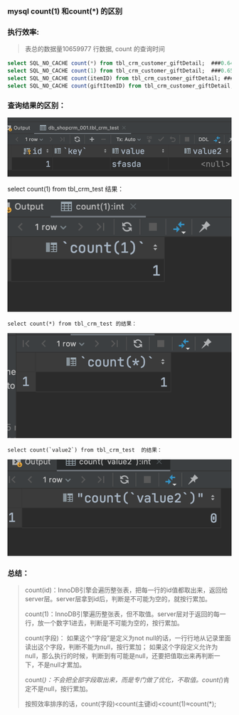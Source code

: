 ###  mysql count(1) 和count(*) 的区别



### 执行效率:

> 表总的数据量10659977 行数据, count 的查询时间

   ```sql
select SQL_NO_CACHE count(*) from tbl_crm_customer_giftDetail;  ###0.643s
select SQL_NO_CACHE count(1) from tbl_crm_customer_giftDetail;  ###0.651s
select SQL_NO_CACHE count(itemID) from tbl_crm_customer_giftDetail; ### 0.786s
select SQL_NO_CACHE count(giftItemID) from tbl_crm_customer_giftDetail; ### 0.818s
   ```



###  查询结果的区别：

   ![image-20200805154203880](assets/image-20200805154203880.png)

  select count(1) from tbl_crm_test  结果：

  ![image-20200805154239147](assets/image-20200805154239147.png)



```
select count(*) from tbl_crm_test 的结果：
```

![image-20200805154316475](assets/image-20200805154316475.png)

```
select count(`value2`) from tbl_crm_test  的结果：
```

  ![image-20200805154338658](assets/image-20200805154338658.png)



### 总结：

> count(id)：InnoDB引擎会遍历整张表，把每一行的id值都取出来，返回给server层。server层拿到id后，判断是不可能为空的，就按行累加。
>
> count(1)：InnoDB引擎遍历整张表，但不取值。server层对于返回的每一行，放一个数字1进去，判断是不可能为空的，按行累加。
>
> count(字段)：
> 如果这个“字段”是定义为not null的话，一行行地从记录里面读出这个字段，判断不能为null，按行累加；
> 如果这个字段定义允许为null，那么执行的时候，判断到有可能是null，还要把值取出来再判断一下，不是null才累加。
>
> count(*)：不会把全部字段取出来，而是专门做了优化，不取值。count(*)肯定不是null，按行累加。
>
> 按照效率排序的话，count(字段)<count(主键id)<count(1)≈count(*);





   